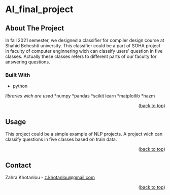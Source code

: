 # AI_final_project

## About The Project
In fall 2021 semester, we designed a classifier for compiler design course at Shahid Beheshti university. This classifier could be a part of SOHA project in faculty of computer enginnering wich can classify users' question in five classes. Actually these classes refers to different parts of our faculty for answering questions.

### Built With

* python

*libraries wich are used*
*numpy
*pandas
*scikit learn
*matplotlib
*hazm

<p align="right">(<a href="#top">back to top</a>)</p>

## Usage

This project could be a simple example of NLP projects. A project wich can classify questions in five classes based on train data.
<p align="right">(<a href="#top">back to top</a>)</p>

<!-- CONTACT -->
## Contact

Zahra Khotanlou - z.khotanlou@gmail.com

<p align="right">(<a href="#top">back to top</a>)</p>
